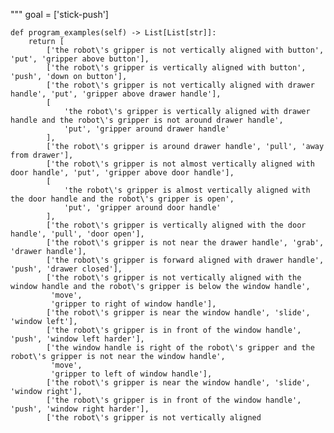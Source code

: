 
"""
    goal = ['stick-push']

    def program_examples(self) -> List[List[str]]:
        return [
            ['the robot\'s gripper is not vertically aligned with button', 'put', 'gripper above button'],
            ['the robot\'s gripper is vertically aligned with button', 'push', 'down on button'],
            ['the robot\'s gripper is not vertically aligned with drawer handle', 'put', 'gripper above drawer handle'],
            [
                'the robot\'s gripper is vertically aligned with drawer handle and the robot\'s gripper is not around drawer handle',
                'put', 'gripper around drawer handle'
            ],
            ['the robot\'s gripper is around drawer handle', 'pull', 'away from drawer'],
            ['the robot\'s gripper is not almost vertically aligned with door handle', 'put', 'gripper above door handle'],
            [
                'the robot\'s gripper is almost vertically aligned with the door handle and the robot\'s gripper is open',
                'put', 'gripper around door handle'
            ],
            ['the robot\'s gripper is vertically aligned with the door handle', 'pull', 'door open'],
            ['the robot\'s gripper is not near the drawer handle', 'grab', 'drawer handle'],
            ['the robot\'s gripper is forward aligned with drawer handle', 'push', 'drawer closed'],
            ['the robot\'s gripper is not vertically aligned with the window handle and the robot\'s gripper is below the window handle',
             'move',
             'gripper to right of window handle'],
            ['the robot\'s gripper is near the window handle', 'slide', 'window left'],
            ['the robot\'s gripper is in front of the window handle', 'push', 'window left harder'],
            ['the window handle is right of the robot\'s gripper and the robot\'s gripper is not near the window handle',
             'move',
             'gripper to left of window handle'],
            ['the robot\'s gripper is near the window handle', 'slide', 'window right'],
            ['the robot\'s gripper is in front of the window handle', 'push', 'window right harder'],
            ['the robot\'s gripper is not vertically aligned